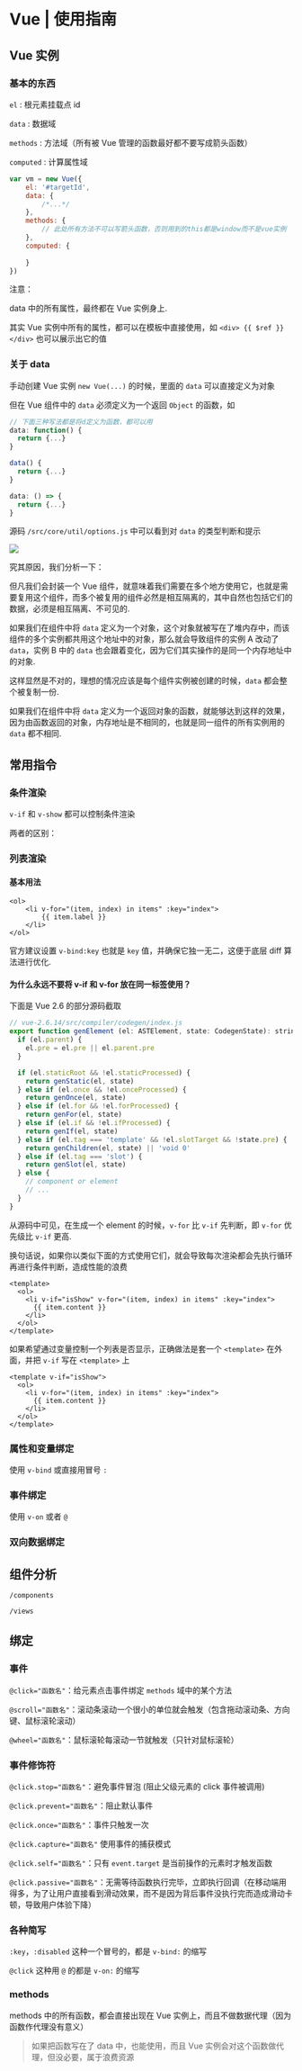 # Vue | 使用指南

## Vue 实例

### 基本的东西

`el` : 根元素挂载点 id

`data` : 数据域

`methods` : 方法域（所有被 Vue 管理的函数最好都不要写成箭头函数）

`computed` : 计算属性域

```javascript
var vm = new Vue({
    el: '#targetId',
    data: {
        /*...*/
    },
    methods: {
        // 此处所有方法不可以写箭头函数，否则用到的this都是window而不是vue实例
    },
    computed: {
        
    }
})
```

注意：

data 中的所有属性，最终都在 Vue 实例身上.

其实 Vue 实例中所有的属性，都可以在模板中直接使用，如 `<div> {{ $ref }} </div>` 也可以展示出它的值

### 关于 data

手动创建 Vue 实例 `new Vue(...)` 的时候，里面的 `data` 可以直接定义为对象

但在 Vue 组件中的 `data` 必须定义为一个返回 `Object` 的函数，如

```javascript
// 下面三种写法都是将d定义为函数，都可以用
data: function() {
  return {...}
}

data() {
  return {...}
}

data: () => {
  return {...}
}
```

源码 `/src/core/util/options.js` 中可以看到对 `data` 的类型判断和提示

![](https://cjpark-1304138896.cos.ap-guangzhou.myqcloud.com/note_img/20211105145136.png)

究其原因，我们分析一下：

但凡我们会封装一个 Vue 组件，就意味着我们需要在多个地方使用它，也就是需要复用这个组件，而多个被复用的组件必然是相互隔离的，其中自然也包括它们的数据，必须是相互隔离、不可见的.

如果我们在组件中将 `data` 定义为一个对象，这个对象就被写在了堆内存中，而该组件的多个实例都共用这个地址中的对象，那么就会导致组件的实例 A 改动了 `data`，实例 B 中的 `data` 也会跟着变化，因为它们其实操作的是同一个内存地址中的对象.

这样显然是不对的，理想的情况应该是每个组件实例被创建的时候，`data` 都会整个被复制一份.

如果我们在组件中将 `data` 定义为一个返回对象的函数，就能够达到这样的效果，因为由函数返回的对象，内存地址是不相同的，也就是同一组件的所有实例用的 `data` 都不相同.

## 常用指令

### 条件渲染

`v-if` 和 `v-show` 都可以控制条件渲染

两者的区别：

### 列表渲染

#### 基本用法

```vue
<ol>
    <li v-for="(item, index) in items" :key="index">
        {{ item.label }}
    </li>
</ol>
```

官方建议设置 `v-bind:key` 也就是 `key` 值，并确保它独一无二，这便于底层 diff 算法进行优化.

#### 为什么永远不要将 v-if 和 v-for 放在同一标签使用？

下面是 Vue 2.6 的部分源码截取

```javascript
// vue-2.6.14/src/compiler/codegen/index.js
export function genElement (el: ASTElement, state: CodegenState): string {
  if (el.parent) {
    el.pre = el.pre || el.parent.pre
  }

  if (el.staticRoot && !el.staticProcessed) {
    return genStatic(el, state)
  } else if (el.once && !el.onceProcessed) {
    return genOnce(el, state)
  } else if (el.for && !el.forProcessed) {
    return genFor(el, state)
  } else if (el.if && !el.ifProcessed) {
    return genIf(el, state)
  } else if (el.tag === 'template' && !el.slotTarget && !state.pre) {
    return genChildren(el, state) || 'void 0'
  } else if (el.tag === 'slot') {
    return genSlot(el, state)
  } else {
    // component or element
    // ...
  }
}
```

从源码中可见，在生成一个 element 的时候，`v-for` 比 `v-if` 先判断，即 `v-for` 优先级比 `v-if` 更高.

换句话说，如果你以类似下面的方式使用它们，就会导致每次渲染都会先执行循环再进行条件判断，造成性能的浪费

```vue
<template>
  <ol>
    <li v-if="isShow" v-for="(item, index) in items" :key="index">
      {{ item.content }}
    </li>
  </ol>
</template>
```

如果希望通过变量控制一个列表是否显示，正确做法是套一个 `<template>` 在外面，并把 `v-if` 写在 `<template>` 上

```vue
<template v-if="isShow">
  <ol>
    <li v-for="(item, index) in items" :key="index">
      {{ item.content }}
    </li>
  </ol>
</template>
```



### 属性和变量绑定

使用 `v-bind` 或直接用冒号 `:` 

### 事件绑定

使用 `v-on` 或者 `@`

### 双向数据绑定


## 组件分析

`/components`

`/views`

## 绑定

### 事件

`@click="函数名"`：给元素点击事件绑定 `methods` 域中的某个方法

`@scroll="函数名"`：滚动条滚动一个很小的单位就会触发（包含拖动滚动条、方向键、鼠标滚轮滚动）

`@wheel="函数名"`：鼠标滚轮每滚动一节就触发（只针对鼠标滚轮）

### 事件修饰符

`@click.stop="函数名"`：避免事件冒泡 (阻止父级元素的 click 事件被调用)

`@click.prevent="函数名"`：阻止默认事件

`@click.once="函数名"`：事件只触发一次

`@click.capture="函数名"` 使用事件的捕获模式

`@click.self="函数名"`：只有 `event.target` 是当前操作的元素时才触发函数

`@click.passive="函数名"`：无需等待函数执行完毕，立即执行回调（在移动端用得多，为了让用户直接看到滑动效果，而不是因为背后事件没执行完而造成滑动卡顿，导致用户体验下降）

### 各种简写

`:key`，`:disabled` 这种一个冒号的，都是 `v-bind:` 的缩写

`@click` 这种用 `@` 的都是 `v-on:` 的缩写

### methods

methods 中的所有函数，都会直接出现在 Vue 实例上，而且不做数据代理（因为函数作代理没有意义）

> 如果把函数写在了 data 中，也能使用，而且 Vue 实例会对这个函数做代理，但没必要，属于浪费资源